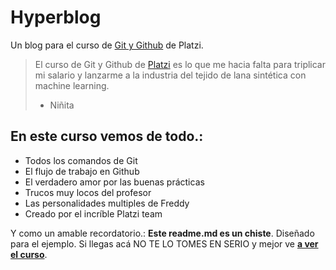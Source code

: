 # Hyperblog 
Un blog para el curso de [Git y Github](https://github.com/ "Git y Github") de Platzi. 
>El curso de Git y Github de [Platzi](https://www.platzi.com/ "Platzi") es lo que me hacia falta para triplicar mi salario y lanzarme a la industria del tejido de lana sintética con machine learning.
>* Niñita

## En este curso vemos de todo.: 
* Todos los comandos de Git
* El flujo de trabajo en Github
* El verdadero amor por las buenas prácticas
* Trucos muy locos del profesor
* Las personalidades multiples de Freddy
* Creado por el incríble Platzi team

Y como un amable recordatorio.: **Este readme.md es un chiste**. Diseñado para el ejemplo. Si llegas acá NO TE LO TOMES EN SERIO y mejor ve [**a ver el curso**](https://github.com/mrzamoranoj/hyperblock "a ver el curso").